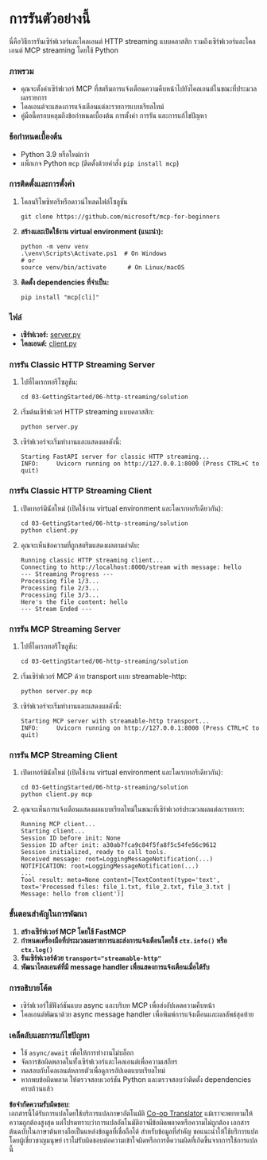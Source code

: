 <!--
CO_OP_TRANSLATOR_METADATA:
{
  "original_hash": "4c4da5949611d91b06d8a5d450aae8d6",
  "translation_date": "2025-07-13T21:20:03+00:00",
  "source_file": "03-GettingStarted/06-http-streaming/solution/python/README.md",
  "language_code": "th"
}
-->
# การรันตัวอย่างนี้

นี่คือวิธีการรันเซิร์ฟเวอร์และไคลเอนต์ HTTP streaming แบบคลาสสิก รวมถึงเซิร์ฟเวอร์และไคลเอนต์ MCP streaming โดยใช้ Python

### ภาพรวม

- คุณจะตั้งค่าเซิร์ฟเวอร์ MCP ที่สตรีมการแจ้งเตือนความคืบหน้าไปยังไคลเอนต์ในขณะที่ประมวลผลรายการ
- ไคลเอนต์จะแสดงการแจ้งเตือนแต่ละรายการแบบเรียลไทม์
- คู่มือนี้ครอบคลุมถึงข้อกำหนดเบื้องต้น การตั้งค่า การรัน และการแก้ไขปัญหา

### ข้อกำหนดเบื้องต้น

- Python 3.9 หรือใหม่กว่า
- แพ็กเกจ Python `mcp` (ติดตั้งด้วยคำสั่ง `pip install mcp`)

### การติดตั้งและการตั้งค่า

1. โคลนรีโพซิทอรีหรือดาวน์โหลดไฟล์โซลูชัน

   ```pwsh
   git clone https://github.com/microsoft/mcp-for-beginners
   ```

1. **สร้างและเปิดใช้งาน virtual environment (แนะนำ):**

   ```pwsh
   python -m venv venv
   .\venv\Scripts\Activate.ps1  # On Windows
   # or
   source venv/bin/activate      # On Linux/macOS
   ```

1. **ติดตั้ง dependencies ที่จำเป็น:**

   ```pwsh
   pip install "mcp[cli]"
   ```

### ไฟล์

- **เซิร์ฟเวอร์:** [server.py](../../../../../../03-GettingStarted/06-http-streaming/solution/python/server.py)
- **ไคลเอนต์:** [client.py](../../../../../../03-GettingStarted/06-http-streaming/solution/python/client.py)

### การรัน Classic HTTP Streaming Server

1. ไปที่ไดเรกทอรีโซลูชัน:

   ```pwsh
   cd 03-GettingStarted/06-http-streaming/solution
   ```

2. เริ่มต้นเซิร์ฟเวอร์ HTTP streaming แบบคลาสสิก:

   ```pwsh
   python server.py
   ```

3. เซิร์ฟเวอร์จะเริ่มทำงานและแสดงผลดังนี้:

   ```
   Starting FastAPI server for classic HTTP streaming...
   INFO:     Uvicorn running on http://127.0.0.1:8000 (Press CTRL+C to quit)
   ```

### การรัน Classic HTTP Streaming Client

1. เปิดเทอร์มินัลใหม่ (เปิดใช้งาน virtual environment และไดเรกทอรีเดียวกัน):

   ```pwsh
   cd 03-GettingStarted/06-http-streaming/solution
   python client.py
   ```

2. คุณจะเห็นข้อความที่ถูกสตรีมแสดงผลตามลำดับ:

   ```text
   Running classic HTTP streaming client...
   Connecting to http://localhost:8000/stream with message: hello
   --- Streaming Progress ---
   Processing file 1/3...
   Processing file 2/3...
   Processing file 3/3...
   Here's the file content: hello
   --- Stream Ended ---
   ```

### การรัน MCP Streaming Server

1. ไปที่ไดเรกทอรีโซลูชัน:
   ```pwsh
   cd 03-GettingStarted/06-http-streaming/solution
   ```
2. เริ่มเซิร์ฟเวอร์ MCP ด้วย transport แบบ streamable-http:
   ```pwsh
   python server.py mcp
   ```
3. เซิร์ฟเวอร์จะเริ่มทำงานและแสดงผลดังนี้:
   ```
   Starting MCP server with streamable-http transport...
   INFO:     Uvicorn running on http://127.0.0.1:8000 (Press CTRL+C to quit)
   ```

### การรัน MCP Streaming Client

1. เปิดเทอร์มินัลใหม่ (เปิดใช้งาน virtual environment และไดเรกทอรีเดียวกัน):
   ```pwsh
   cd 03-GettingStarted/06-http-streaming/solution
   python client.py mcp
   ```
2. คุณจะเห็นการแจ้งเตือนแสดงผลแบบเรียลไทม์ในขณะที่เซิร์ฟเวอร์ประมวลผลแต่ละรายการ:
   ```
   Running MCP client...
   Starting client...
   Session ID before init: None
   Session ID after init: a30ab7fca9c84f5fa8f5c54fe56c9612
   Session initialized, ready to call tools.
   Received message: root=LoggingMessageNotification(...)
   NOTIFICATION: root=LoggingMessageNotification(...)
   ...
   Tool result: meta=None content=[TextContent(type='text', text='Processed files: file_1.txt, file_2.txt, file_3.txt | Message: hello from client')]
   ```

### ขั้นตอนสำคัญในการพัฒนา

1. **สร้างเซิร์ฟเวอร์ MCP โดยใช้ FastMCP**
2. **กำหนดเครื่องมือที่ประมวลผลรายการและส่งการแจ้งเตือนโดยใช้ `ctx.info()` หรือ `ctx.log()`**
3. **รันเซิร์ฟเวอร์ด้วย `transport="streamable-http"`**
4. **พัฒนาไคลเอนต์ที่มี message handler เพื่อแสดงการแจ้งเตือนเมื่อได้รับ**

### การอธิบายโค้ด
- เซิร์ฟเวอร์ใช้ฟังก์ชันแบบ async และบริบท MCP เพื่อส่งอัปเดตความคืบหน้า
- ไคลเอนต์พัฒนาด้วย async message handler เพื่อพิมพ์การแจ้งเตือนและผลลัพธ์สุดท้าย

### เคล็ดลับและการแก้ไขปัญหา

- ใช้ `async/await` เพื่อให้การทำงานไม่บล็อก
- จัดการข้อผิดพลาดในทั้งเซิร์ฟเวอร์และไคลเอนต์เพื่อความเสถียร
- ทดสอบกับไคลเอนต์หลายตัวเพื่อดูการอัปเดตแบบเรียลไทม์
- หากพบข้อผิดพลาด ให้ตรวจสอบเวอร์ชัน Python และตรวจสอบว่าติดตั้ง dependencies ครบถ้วนแล้ว

**ข้อจำกัดความรับผิดชอบ**:  
เอกสารนี้ได้รับการแปลโดยใช้บริการแปลภาษาอัตโนมัติ [Co-op Translator](https://github.com/Azure/co-op-translator) แม้เราจะพยายามให้ความถูกต้องสูงสุด แต่โปรดทราบว่าการแปลอัตโนมัติอาจมีข้อผิดพลาดหรือความไม่ถูกต้อง เอกสารต้นฉบับในภาษาต้นทางถือเป็นแหล่งข้อมูลที่เชื่อถือได้ สำหรับข้อมูลที่สำคัญ ขอแนะนำให้ใช้บริการแปลโดยผู้เชี่ยวชาญมนุษย์ เราไม่รับผิดชอบต่อความเข้าใจผิดหรือการตีความผิดที่เกิดขึ้นจากการใช้การแปลนี้